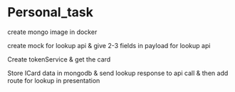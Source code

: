 # Personal_task
create mongo image in docker

create mock for lookup api & give 2-3 fields in payload for lookup api

Create tokenService & get the card

Store ICard data in mongodb & send lookup response to api call & then add route for lookup in presentation 
